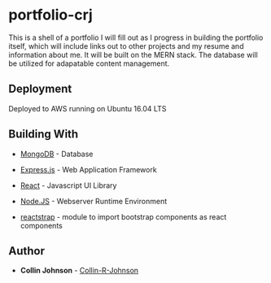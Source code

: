 # portfolio-crj

This is a shell of a portfolio I will fill out as I progress in building the portfolio itself, which will include links out to other projects and my resume and information about me. It will be built on the MERN stack. The database will be utilized for adapatable content management.

## Deployment

Deployed to AWS running on Ubuntu 16.04 LTS

## Building With

* [MongoDB](https://www.mongodb.com/) - Database
* [Express.js](https://expressjs.com/) - Web Application Framework
* [React](https://reactjs.org/) - Javascript UI Library
* [Node.JS](https://reactstrap.github.io/) - Webserver Runtime Environment

* [reactstrap](https://nodejs.org/en/) - module to import bootstrap components as react components

## Author

* **Collin Johnson** - [Collin-R-Johnson](https://github.com/Collin-R-Johnson)

